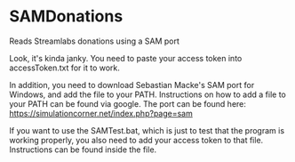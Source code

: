 # SAMDonations
 Reads Streamlabs donations using a SAM port
 
 
Look, it's kinda janky. You need to paste your access token into accessToken.txt for it to work.


In addition, you need to download Sebastian Macke's SAM port for Windows, and add the file to your PATH. Instructions on how to add a file to your PATH can be found via google. 
The port can be found here: https://simulationcorner.net/index.php?page=sam


If you want to use the SAMTest.bat, which is just to test that the program is working properly, you also need to add your access token to that file. Instructions can be found inside the file.
